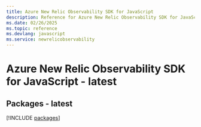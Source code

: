 ```yaml
---
title: Azure New Relic Observability SDK for JavaScript
description: Reference for Azure New Relic Observability SDK for JavaScript
ms.date: 02/26/2025
ms.topic: reference
ms.devlang: javascript
ms.service: newrelicobservability
---
```

# Azure New Relic Observability SDK for JavaScript - latest
## Packages - latest
[!INCLUDE [packages](new-relic-observability-index.md)]